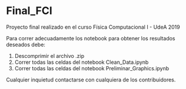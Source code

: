 # Final_FCI
Proyecto final realizado en el curso Física Computacional I - UdeA 2019

Para correr adecuadamente los notebook para obtener los resultados deseados debe:

1) Descomprimir el archivo .zip
2) Correr todas las celdas del notebook Clean_Data.ipynb
3) Correr todas las celdas del notebook Preliminar_Graphics.ipynb

Cualquier inquietud contactarse con cualquiera de los contribuidores. 

